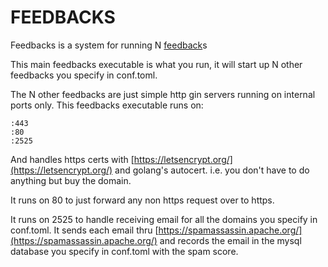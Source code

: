 FEEDBACKS
==================

Feedbacks is a system for running N [feedback](https://github.com/andrewarrow/feedback)s

This main feedbacks executable is what you run, it will start up N other
feedbacks you specify in conf.toml.

The N other feedbacks are just simple http gin servers running on internal
ports only. This feedbacks executable runs on:

```
:443
:80
:2525
```

And handles https certs with [https://letsencrypt.org/](https://letsencrypt.org/)
and golang's autocert. i.e. you don't have to do anything but buy the domain.

It runs on 80 to just forward any non https request over to https.

It runs on 2525 to handle receiving email for all the domains you specify
in conf.toml. It sends each email thru [https://spamassassin.apache.org/](https://spamassassin.apache.org/) and records the email in the mysql database you specify
in conf.toml with the spam score.




